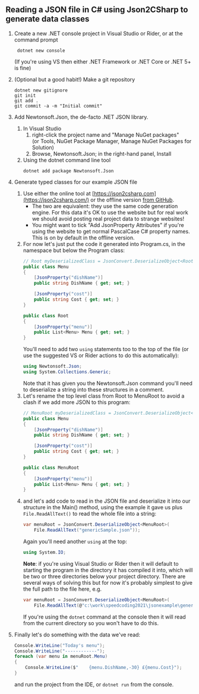 Reading a JSON file in C# using Json2CSharp to generate data classes
--------------------------------------------------------------------

1. Create a new .NET console project in Visual Studio or Rider, or at the command prompt
   ```
    dotnet new console
   ```
   (If you're using VS then either .NET Framework or .NET Core or .NET 5+ is fine)

2. (Optional but a good habit!) Make a git repository
   ```
   dotnet new gitignore
   git init
   git add .
   git commit -a -m "Initial commit"
   ```

3. Add Newtonsoft.Json, the de-facto .NET JSON library.
   1. In Visual Studio
      1. right-click the project name and "Manage NuGet packages"   
         (or Tools, NuGet Package Manager, Manage NuGet Packages for Solution)
      2. Browse, Newtonsoft.Json; in the right-hand panel, Install
   2. Using the dotnet command line tool
      ```
      dotnet add package Newtonsoft.Json 
      ```

4. Generate typed classes for our example JSON file
   1. Use either the online tool at [https://json2csharp.com](https://json2csharp.com/) or the offline version [from GitHub](https://github.com/Json2CSharp/Json2CSharpCodeGenerator).
      * The two are equivalent: they use the same code generation engine. For this data it's OK to use the website but for real work we should avoid posting real project data to strange websites!
      * You might want to tick "Add JsonProperty Attributes" if you're using the website to get normal PascalCase C# property names. This is on by default in the offline version.
   2. For now let's just put the code it generated into Program.cs, in the namespace but below the Program class:
      ```c#
      // Root myDeserializedClass = JsonConvert.DeserializeObject<Root>(myJsonResponse); 
      public class Menu
      {
          [JsonProperty("dishName")]
          public string DishName { get; set; }

          [JsonProperty("cost")]
          public string Cost { get; set; }
      }

      public class Root
      {
          [JsonProperty("menu")]
          public List<Menu> Menu { get; set; }
      }
      ```
      You'll need to add two `using` statements too to the top of the file (or use the suggested VS or Rider actions to do this automatically):
      ```c#
      using Newtonsoft.Json;
      using System.Collections.Generic;
      ```
      Note that it has given you the Newtonsoft.Json command you'll need to deserialize a string into these structures in a comment.
   3. Let's rename the top level class from Root to MenuRoot to avoid a clash if we add more JSON to this program:
      ```c#
      // MenuRoot myDeserializedClass = JsonConvert.DeserializeObject<MenuRoot>(myJsonResponse); 
      public class Menu
      {
          [JsonProperty("dishName")]
          public string DishName { get; set; }

          [JsonProperty("cost")]
          public string Cost { get; set; }
      }

      public class MenuRoot
      {
          [JsonProperty("menu")]
          public List<Menu> Menu { get; set; }
      }
      ```
   4. and let's add code to read in the JSON file and deserialize it into our structure in the Main() method, using the example it gave us plus `File.ReadAllText()` to read the whole file into a string:
      ```c#
      var menuRoot = JsonConvert.DeserializeObject<MenuRoot>(
          File.ReadAllText("genericSample.json"));
      ```
      Again you'll need another `using` at the top:
      ```c#
      using System.IO;
      ```
      **Note**: if you're using Visual Studio or Rider then it will default to starting the program in the directory it has compiled it into, which will be two or three directories below your project directory.
      There are several ways of solving this but for now it's probably simplest to give the full path to the file here, e.g.
      ```c#
      var menuRoot = JsonConvert.DeserializeObject<MenuRoot>(
          File.ReadAllText(@"c:\work\speedcoding2021\jsonexample\genericSample.json"));
      ```
      If you're using the `dotnet` command at the console then it will read from the current directory so you won't have to do this.
   
5. Finally let's do something with the data we've read:
   ```c#
   Console.WriteLine("Today's menu");
   Console.WriteLine("------------");
   foreach (var menu in menuRoot.Menu)
   {
       Console.WriteLine($"    {menu.DishName,-30} £{menu.Cost}");
   }
   ```
   and run the project from the IDE, or `dotnet run` from the console.
